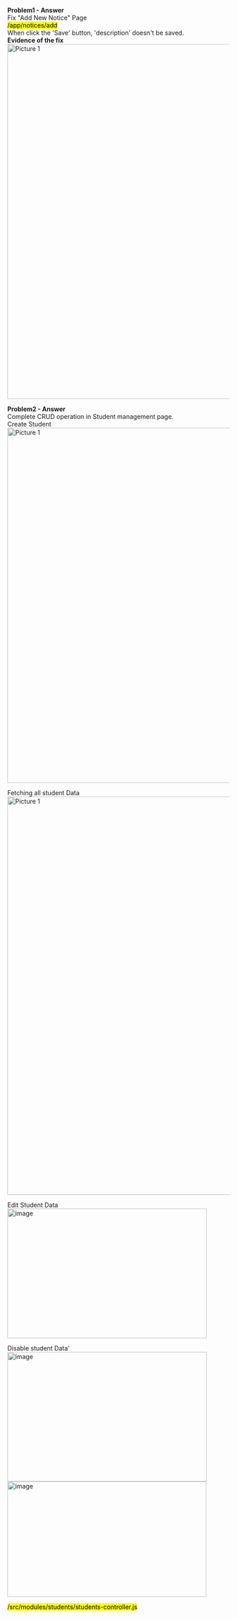 
**Problem1 - Answer** \
Fix "Add New Notice" Page \
<mark>/app/notices/add</mark> \
When click the 'Save' button, 'description' doesn't be saved. \
<b>Evidence of the fix</b>
<img width="1384" height="803" alt="Picture 1" src="https://github.com/user-attachments/assets/7d9b6230-70d6-4e82-83d4-4bab97d9e5ce" />


**Problem2 - Answer** \
Complete CRUD operation in Student management page. \
Create Student
<img width="1384" height="803" alt="Picture 1" src="https://github.com/user-attachments/assets/3d110b64-a455-4bb1-ae3f-71640b2a8b25" />

Fetching all student Data
<img width="1384" height="901" alt="Picture 1" src="https://github.com/user-attachments/assets/ccef5f96-75b3-43fa-b855-e554d2f0ec35" />

Edit Student Data
<img width="452" height="293" alt="image" src="https://github.com/user-attachments/assets/6af5f56f-e4a8-4c08-b09e-75564d726ed1" />

Disable student Data'
<img width="452" height="293" alt="image" src="https://github.com/user-attachments/assets/a19a0dc2-79f1-4215-98a2-5c4c4dc7cd3e" />
<img width="451" height="261" alt="image" src="https://github.com/user-attachments/assets/a7aa1b42-78c5-4f45-9345-27369f4ed650" />


<mark>/src/modules/students/students-controller.js</mark>
